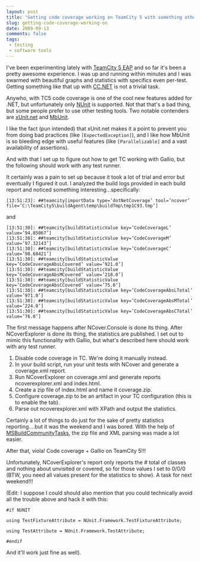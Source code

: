 ```yaml
---
layout: post
title: "Getting code coverage working on TeamCity 5 with something other than NUnit"
slug: getting-code-coverage-working-on
date: 2009-09-13
comments: false
tags:
 - testing
 - software tools
---
```

I've been experimenting lately with [TeamCity 5 EAP](http://www.jetbrains.net/confluence/display/TW/TeamCity+EAP?eap) and so far it's been a pretty awesome experience.  I was up and running within minutes and I was swarmed with beautiful graphs and statistics with specifics even per-test.  Getting something like that up with <a href="http://ccnet.thoughtworks.com/">CC.NET</a> is not a trivial task.


Anywho, with TC5 code coverage is one of the cool new features added for .NET, but unfortunately only [NUnit](http://nunit.org) is supported.  Not that that's a bad thing, but some people  prefer to use other testing tools.  Two notable contenders are [xUnit.net](http://xunit.codeplex.com) and [MbUnit](http://www.gallio.org).

I like the fact (pun intended) that xUnit.net makes it a point to prevent you from doing bad practices (like `[ExpectedException]`), and I like how MbUnit is so bleeding edge with useful features (like `[Parallelizable]` and a vast availability of assertions).

And with that I set up to figure out how to get TC working with Gallio, but the following should work with any test runner.

It certainly was a pain to set up because it took a lot of trial and error but eventually I figured it out.  I analyzed the build logs provided in each build report and noticed something interesting...specifically:
```
[13:51:23]: ##teamcity[importData type=’dotNetCoverage’ tool=’ncover’ file=’C:\TeamCity5\buildAgent\temp\buildTmp\tmp1C93.tmp’]
```
and
```
[13:51:30]: ##teamcity[buildStatisticValue key=’CodeCoverageL’ value=’94.85067’]
[13:51:30]: ##teamcity[buildStatisticValue key=’CodeCoverageM’ value=’97.32143’]
[13:51:30]: ##teamcity[buildStatisticValue key=’CodeCoverageC’ value=’98.68421’]
[13:51:30]: ##teamcity[buildStatisticValue key=’CodeCoverageAbsLCovered’ value=’921.0’]
[13:51:30]: ##teamcity[buildStatisticValue key=’CodeCoverageAbsMCovered’ value=’218.0’]
[13:51:30]: ##teamcity[buildStatisticValue key=’CodeCoverageAbsCCovered’ value=’75.0’]
[13:51:30]: ##teamcity[buildStatisticValue key=’CodeCoverageAbsLTotal’ value=’971.0’]
[13:51:30]: ##teamcity[buildStatisticValue key=’CodeCoverageAbsMTotal’ value=’224.0’]
[13:51:30]: ##teamcity[buildStatisticValue key=’CodeCoverageAbsCTotal’ value=’76.0’]
```
The first message happens after NCover.Console is done its thing.  After NCoverExplorer is done its thing, the statistics are published.  I set out to mimic this functionality with Gallio, but what's described here should work with any test runner.

1. Disable code coverage in TC.  We're doing it manually instead.
2. In your build script, run your unit tests with NCover and generate a coverage.xml report.
3. Run NCoverExplorer on coverage.xml and generate reports ncoverexplorer.xml and index.html.
4. Create a zip file of index.html and name it coverage.zip.
5. Configure coverage.zip to be an artifact in your TC configuration (this is to enable the tab).
6. Parse out ncoverexplorer.xml with XPath and output the statistics.

Certainly a lot of things to do just for the sake of pretty statistics reporting....but it was the weekend and I was bored.  With the help of [MSBuildCommunityTasks](http://msbuildtasks.tigris.org/), the zip file and XML parsing was made a lot easier.

After that, viola!  Code coverage + Gallio on TeamCity 5!!!

Unfortunately, NCoverExplorer's report only reports the # total of classes and nothing about unvisited or covered, so for those values I set to 0/0/0 (BTW, you need all values present for the statistics to show).  A task for next weekend!!!

(Edit: I suppose I could should also mention that you could technically avoid all the trouble above and hack it with this:
```
#if NUNIT

using TestFixtureAttribute = NUnit.Framework.TestFixtureAttribute;

using TestAttribute = NUnit.Framework.TestAttribute;

#endif
```
And it'll work just fine as well).
